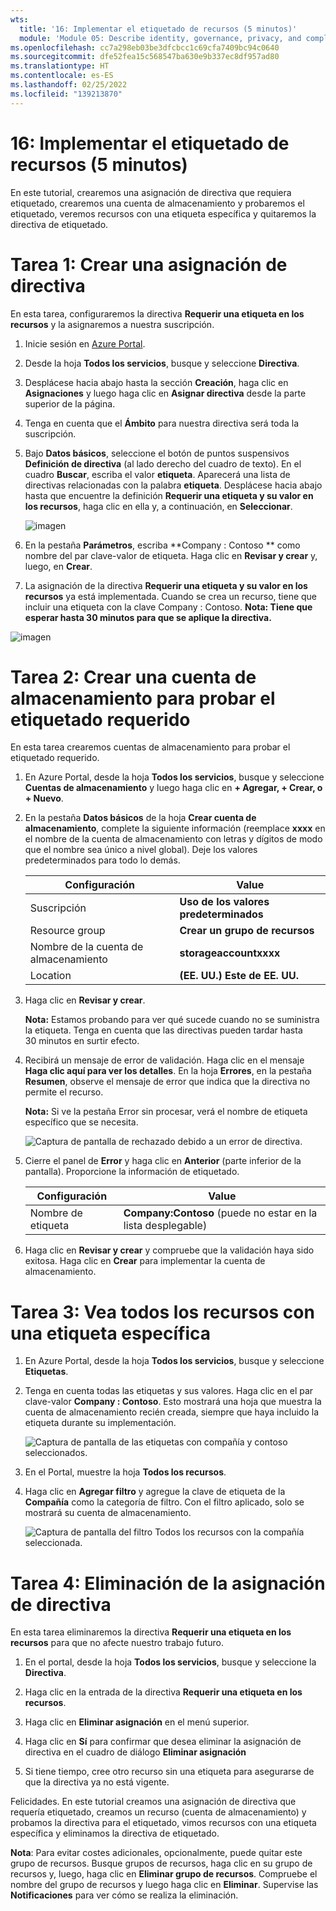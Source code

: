 ```yaml
---
wts:
  title: '16: Implementar el etiquetado de recursos (5 minutos)'
  module: 'Module 05: Describe identity, governance, privacy, and compliance features'
ms.openlocfilehash: cc7a298eb03be3dfcbcc1c69cfa7409bc94c0640
ms.sourcegitcommit: dfe52fea15c568547ba630e9b337ec8df957ad80
ms.translationtype: HT
ms.contentlocale: es-ES
ms.lasthandoff: 02/25/2022
ms.locfileid: "139213870"
---
```

# <a name="16---implement-resource-tagging-5-min"></a>16: Implementar el etiquetado de recursos (5 minutos)

En este tutorial, crearemos una asignación de directiva que requiera etiquetado, crearemos una cuenta de almacenamiento y probaremos el etiquetado, veremos recursos con una etiqueta específica y quitaremos la directiva de etiquetado.

# <a name="task-1-create-a-policy-assignment"></a>Tarea 1: Crear una asignación de directiva 

En esta tarea, configuraremos la directiva **Requerir una etiqueta en los recursos** y la asignaremos a nuestra suscripción. 

1. Inicie sesión en [Azure Portal](https://portal.azure.com).

2. Desde la hoja **Todos los servicios**, busque y seleccione **Directiva**.

3. Desplácese hacia abajo hasta la sección **Creación**, haga clic en **Asignaciones** y luego haga clic en **Asignar directiva** desde la parte superior de la página.

4. Tenga en cuenta que el **Ámbito** para nuestra directiva será toda la suscripción. 

5. Bajo **Datos básicos**, seleccione el botón de puntos suspensivos **Definición de directiva** (al lado derecho del cuadro de texto). En el cuadro **Buscar**, escriba el valor **etiqueta**. Aparecerá una lista de directivas relacionadas con la palabra **etiqueta**. Desplácese hacia abajo hasta que encuentre la definición **Requerir una etiqueta y su valor en los recursos**, haga clic en ella y, a continuación, en **Seleccionar**.

   ![imagen](https://user-images.githubusercontent.com/89808319/155607579-d564a43e-a9cd-443d-8482-f47879eff2e9.png)
   
6.  En la pestaña **Parámetros**, escriba **Company : Contoso ** como nombre del par clave-valor de etiqueta. Haga clic en **Revisar y crear** y, luego, en **Crear**.

  

7. La asignación de la directiva **Requerir una etiqueta y su valor en los recursos** ya está implementada. Cuando se crea un recurso, tiene que incluir una etiqueta con la clave Company : Contoso.
   **Nota: Tiene que esperar hasta 30 minutos para que se aplique la directiva.** 

  ![imagen](https://user-images.githubusercontent.com/89808319/155607357-556646b6-9ca7-4817-a02e-643869b2c4dd.png)

# <a name="task-2-create-a-storage-account-to-test-the-required-tagging"></a>Tarea 2: Crear una cuenta de almacenamiento para probar el etiquetado requerido

En esta tarea crearemos cuentas de almacenamiento para probar el etiquetado requerido. 

1. En Azure Portal, desde la hoja **Todos los servicios**, busque y seleccione **Cuentas de almacenamiento** y luego haga clic en **+ Agregar, + Crear, o + Nuevo**.

2. En la pestaña **Datos básicos** de la hoja **Crear cuenta de almacenamiento**, complete la siguiente información (reemplace **xxxx** en el nombre de la cuenta de almacenamiento con letras y dígitos de modo que el nombre sea único a nivel global). Deje los valores predeterminados para todo lo demás.

    | Configuración | Value | 
    | --- | --- |
    | Suscripción | **Uso de los valores predeterminados** |
    | Resource group | **Crear un grupo de recursos** |
    | Nombre de la cuenta de almacenamiento | **storageaccountxxxx** |
    | Location | **(EE. UU.) Este de EE. UU.** |

3. Haga clic en **Revisar y crear**. 

    **Nota:** Estamos probando para ver qué sucede cuando no se suministra la etiqueta. Tenga en cuenta que las directivas pueden tardar hasta 30 minutos en surtir efecto.

4. Recibirá un mensaje de error de validación. Haga clic en el mensaje **Haga clic aquí para ver los detalles**. En la hoja **Errores**, en la pestaña **Resumen**, observe el mensaje de error que indica que la directiva no permite el recurso.

    **Nota:** Si ve la pestaña Error sin procesar, verá el nombre de etiqueta específico que se necesita. 

    ![Captura de pantalla de rechazado debido a un error de directiva.](../images/1704.png)


5. Cierre el panel de **Error** y haga clic en **Anterior** (parte inferior de la pantalla). Proporcione la información de etiquetado. 

    | Configuración | Value | 
    | --- | --- |
    | Nombre de etiqueta | **Company:Contoso** (puede no estar en la lista desplegable) |

6. Haga clic en **Revisar y crear** y compruebe que la validación haya sido exitosa. Haga clic en **Crear** para implementar la cuenta de almacenamiento. 

# <a name="task-3-view-all-resources-with-a-specific-tag"></a>Tarea 3: Vea todos los recursos con una etiqueta específica

1. En Azure Portal, desde la hoja **Todos los servicios**, busque y seleccione **Etiquetas**.

2. Tenga en cuenta todas las etiquetas y sus valores. Haga clic en el par clave-valor **Company : Contoso**. Esto mostrará una hoja que muestra la cuenta de almacenamiento recién creada, siempre que haya incluido la etiqueta durante su implementación. 

   ![Captura de pantalla de las etiquetas con compañía y contoso seleccionados.](../images/1705.png)

3. En el Portal, muestre la hoja **Todos los recursos**.

4. Haga clic en **Agregar filtro** y agregue la clave de etiqueta de la **Compañía** como la categoría de filtro. Con el filtro aplicado, solo se mostrará su cuenta de almacenamiento.

    ![Captura de pantalla del filtro Todos los recursos con la compañía seleccionada.](../images/1706.png)

# <a name="task-4-delete-the-policy-assignment"></a>Tarea 4: Eliminación de la asignación de directiva

En esta tarea eliminaremos la directiva **Requerir una etiqueta en los recursos** para que no afecte nuestro trabajo futuro. 

1. En el portal, desde la hoja **Todos los servicios**, busque y seleccione la **Directiva**.

2. Haga clic en la entrada de la directiva **Requerir una etiqueta en los recursos**.

3. Haga clic en **Eliminar asignación** en el menú superior.

4. Haga clic en **Sí** para confirmar que desea eliminar la asignación de directiva en el cuadro de diálogo **Eliminar asignación**

5. Si tiene tiempo, cree otro recurso sin una etiqueta para asegurarse de que la directiva ya no está vigente.

Felicidades. En este tutorial creamos una asignación de directiva que requería etiquetado, creamos un recurso (cuenta de almacenamiento) y probamos la directiva para el etiquetado, vimos recursos con una etiqueta específica y eliminamos la directiva de etiquetado.


**Nota**: Para evitar costes adicionales, opcionalmente, puede quitar este grupo de recursos. Busque grupos de recursos, haga clic en su grupo de recursos y, luego, haga clic en **Eliminar grupo de recursos**. Compruebe el nombre del grupo de recursos y luego haga clic en **Eliminar**. Supervise las **Notificaciones** para ver cómo se realiza la eliminación.

